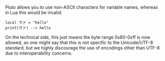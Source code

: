 Pluto allows you to use non-ASCII characters for variable names, whereas in Lua this would be invalid:

```pluto
local ヴァ = "hello"
print(ヴァ) --> hello
```

On the technical side, this just means the byte range 0x80-0xff is now allowed, so one might say that this is not specific to the Unicode/UTF-8 standard, but we highly discourage the use of encodings other than UTF-8 due to interoperability concerns.
